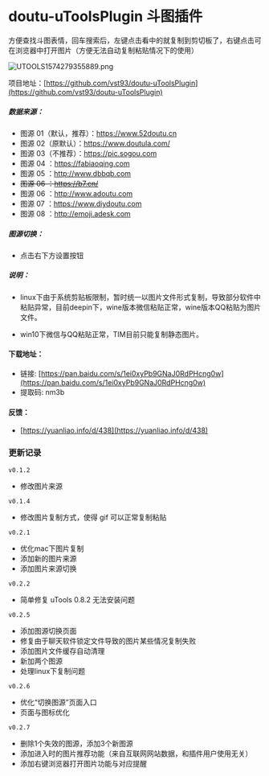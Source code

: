 # doutu-uToolsPlugin 斗图插件

方便查找斗图表情，回车搜索后，左键点击看中的就复制到剪切板了，右键点击可在浏览器中打开图片（方便无法自动复制粘贴情况下的使用）


![UTOOLS1574279355889.png](https://i.loli.net/2019/11/21/jxQCGPzUyu9A6HB.png)

项目地址：[https://github.com/vst93/doutu-uToolsPlugin](https://github.com/vst93/doutu-uToolsPlugin)

##### 数据来源：

- 图源 01（默认，推荐）：https://www.52doutu.cn
- 图源 02（原默认）：https://www.doutula.com/
- 图源 03（不推荐）：https://pic.sogou.com
- 图源 04 ：https://fabiaoqing.com
- 图源 05 ：http://www.dbbqb.com
- ~~图源 06 ：https://b7.cn/~~
- 图源 06 ：http://www.adoutu.com
- 图源 07 ：https://www.diydoutu.com
- 图源 08 ：http://emoji.adesk.com


##### 图源切换： 
- 点击右下方设置按钮


##### 说明：
- linux下由于系统剪贴板限制，暂时统一以图片文件形式复制，导致部分软件中粘贴异常，目前deepin下，wine版本微信粘贴正常，wine版本QQ粘贴为图片文件。

- win10下微信与QQ粘贴正常，TIM目前只能复制静态图片。


#### 下载地址：
- 链接: [https://pan.baidu.com/s/1ei0xyPb9GNaJ0RdPHcng0w](https://pan.baidu.com/s/1ei0xyPb9GNaJ0RdPHcng0w)  
- 提取码: nm3b

#### 反馈：
- [https://yuanliao.info/d/438](https://yuanliao.info/d/438)

### 更新记录
`v0.1.2`
- 修改图片来源

`v0.1.4`
- 修改图片复制方式，使得 gif 可以正常复制粘贴

`v0.2.1`
- 优化mac下图片复制
- 添加新的图片来源
- 添加图片来源切换

`v0.2.2`
- 简单修复 uTools 0.8.2 无法安装问题

`v0.2.5`
- 添加图源切换页面
- 修复由于聊天软件锁定文件导致的图片某些情况复制失败
- 添加图片文件缓存自动清理
- 新加两个图源
- 处理linux下复制问题

`v0.2.6`
- 优化“切换图源”页面入口
- 页面与图标优化

`v0.2.7`
- 删除1个失效的图源，添加3个新图源
- 添加进入时的图片推荐功能（来自互联网网站数据，和插件用户使用无关）
- 添加右键浏览器打开图片功能与对应提醒


